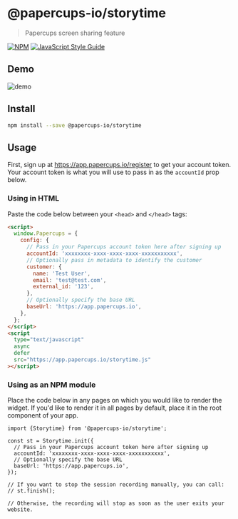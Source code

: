 # @papercups-io/storytime

> Papercups screen sharing feature

[![NPM](https://img.shields.io/npm/v/@papercups-io/storytime.svg)](https://www.npmjs.com/package/@papercups-io/storytime) [![JavaScript Style Guide](https://img.shields.io/badge/code_style-standard-brightgreen.svg)](https://standardjs.com)

## Demo

![demo](https://user-images.githubusercontent.com/5264279/96898977-56c27d00-145e-11eb-907b-ca8db13a0fa0.gif)

## Install

```bash
npm install --save @papercups-io/storytime
```

## Usage

First, sign up at https://app.papercups.io/register to get your account token. Your account token is what you will use to pass in as the `accountId` prop below.

### Using in HTML

Paste the code below between your `<head>` and `</head>` tags:

```html
<script>
  window.Papercups = {
    config: {
      // Pass in your Papercups account token here after signing up
      accountId: 'xxxxxxxx-xxxx-xxxx-xxxx-xxxxxxxxxxx',
      // Optionally pass in metadata to identify the customer
      customer: {
        name: 'Test User',
        email: 'test@test.com',
        external_id: '123',
      },
      // Optionally specify the base URL
      baseUrl: 'https://app.papercups.io',
    },
  };
</script>
<script
  type="text/javascript"
  async
  defer
  src="https://app.papercups.io/storytime.js"
></script>
```

### Using as an NPM module

Place the code below in any pages on which you would like to render the widget. If you'd like to render it in all pages by default, place it in the root component of your app.

```tsx
import {Storytime} from '@papercups-io/storytime';

const st = Storytime.init({
  // Pass in your Papercups account token here after signing up 
  accountId: 'xxxxxxxx-xxxx-xxxx-xxxx-xxxxxxxxxxx',
  // Optionally specify the base URL
  baseUrl: 'https://app.papercups.io',
});

// If you want to stop the session recording manually, you can call:
// st.finish();

// Otherwise, the recording will stop as soon as the user exits your website.
```
